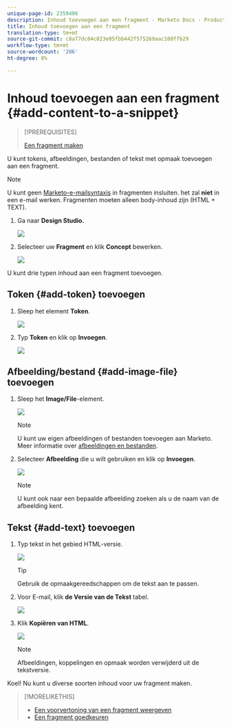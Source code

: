 ```yaml
---
unique-page-id: 2359496
description: Inhoud toevoegen aan een fragment - Marketo Docs - Productdocumentatie
title: Inhoud toevoegen aan een fragment
translation-type: tm+mt
source-git-commit: c8a77dc84c023e05fbb442f575269aac108ffb29
workflow-type: tm+mt
source-wordcount: '206'
ht-degree: 0%

---
```



# Inhoud toevoegen aan een fragment {#add-content-to-a-snippet}

>[!PREREQUISITES]
>
>[Een fragment maken](create-a-snippet.md)

U kunt tokens, afbeeldingen, bestanden of tekst met opmaak toevoegen aan een fragment.

>[!NOTE]
>
>U kunt geen [Marketo-e-mailsyntaxis](/help/marketo/product-docs/email-marketing/general/email-editor-2/email-template-syntax.md) in fragmenten insluiten. het zal **niet** in een e-mail werken. Fragmenten moeten alleen body-inhoud zijn (HTML + TEXT).

1. Ga naar **Design Studio.**

   ![](assets/designstudio-2.png)

1. Selecteer uw **Fragment** en klik **Concept** bewerken.

   ![](assets/image2014-9-16-9-3a34-3a58.png)

U kunt drie typen inhoud aan een fragment toevoegen.

## Token {#add-token} toevoegen

1. Sleep het element **Token**.

   ![](assets/image2014-9-16-9-3a35-3a8.png)

1. Typ **Token** en klik op **Invoegen**.

   ![](assets/image2014-9-16-9-3a35-3a16.png)

## Afbeelding/bestand {#add-image-file} toevoegen

1. Sleep het **Image/File**-element.

   ![](assets/image2014-9-16-9-3a35-3a25.png)

   >[!NOTE]
   >
   >U kunt uw eigen afbeeldingen of bestanden toevoegen aan Marketo. Meer informatie over [afbeeldingen en bestanden](http://docs.marketo.com/display/docs/images+and+files).

1. Selecteer **Afbeelding** die u wilt gebruiken en klik op **Invoegen**.

   ![](assets/image2014-9-16-9-3a35-3a33.png)

   >[!NOTE]
   >
   >U kunt ook naar een bepaalde afbeelding zoeken als u de naam van de afbeelding kent.

## Tekst {#add-text} toevoegen

1. Typ tekst in het gebied HTML-versie.

   ![](assets/image2014-9-16-9-3a35-3a43.png)

   >[!TIP]
   >
   >Gebruik de opmaakgereedschappen om de tekst aan te passen.

1. Voor E-mail, klik **de Versie van de Tekst** tabel.

   ![](assets/image2014-9-16-9-3a35-3a51.png)

1. Klik **Kopiëren van HTML**.

   ![](assets/image2014-9-16-9-3a35-3a59.png)

   >[!NOTE]
   >
   >Afbeeldingen, koppelingen en opmaak worden verwijderd uit de tekstversie.

Koel! Nu kunt u diverse soorten inhoud voor uw fragment maken.

>[!MORELIKETHIS]
>
>* [Een voorvertoning van een fragment weergeven](preview-a-snippet.md)
>* [Een fragment goedkeuren](approve-a-snippet.md)

